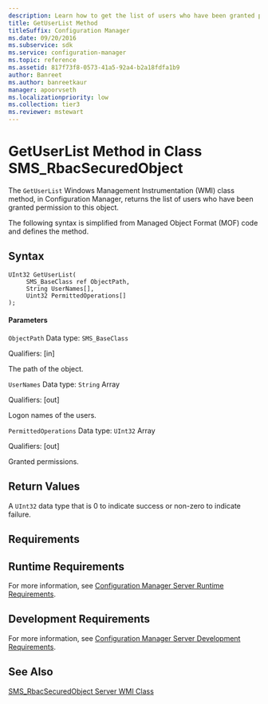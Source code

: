 ```yaml
---
description: Learn how to get the list of users who have been granted permission to this object with the GetUserList method.
title: GetUserList Method
titleSuffix: Configuration Manager
ms.date: 09/20/2016
ms.subservice: sdk
ms.service: configuration-manager
ms.topic: reference
ms.assetid: 817f73f8-0573-41a5-92a4-b2a18fdfa1b9
author: Banreet
ms.author: banreetkaur
manager: apoorvseth
ms.localizationpriority: low
ms.collection: tier3
ms.reviewer: mstewart
---
```

# GetUserList Method in Class SMS_RbacSecuredObject
The `GetUserList` Windows Management Instrumentation (WMI) class method, in Configuration Manager, returns the list of users who have been granted permission to this object.

 The following syntax is simplified from Managed Object Format (MOF) code and defines the method.

## Syntax

```
UInt32 GetUserList(
     SMS_BaseClass ref ObjectPath,
     String UserNames[],
     Uint32 PermittedOperations[]
);
```

#### Parameters
 `ObjectPath`
 Data type: `SMS_BaseClass`

 Qualifiers: [in]

 The path of the object.

 `UserNames`
 Data type: `String` Array

 Qualifiers: [out]

 Logon names of the users.

 `PermittedOperations`
 Data type: `UInt32` Array

 Qualifiers: [out]

 Granted permissions.

## Return Values
 A `UInt32` data type that is 0 to indicate success or non-zero to indicate failure.

## Requirements

## Runtime Requirements
 For more information, see [Configuration Manager Server Runtime Requirements](../../../../../develop/core/reqs/server-runtime-requirements.md).

## Development Requirements
 For more information, see [Configuration Manager Server Development Requirements](../../../../../develop/core/reqs/server-development-requirements.md).

## See Also
 [SMS_RbacSecuredObject Server WMI Class](../../../../../develop/reference/core/servers/configure/sms_rbacsecuredobject-server-wmi-class.md)
